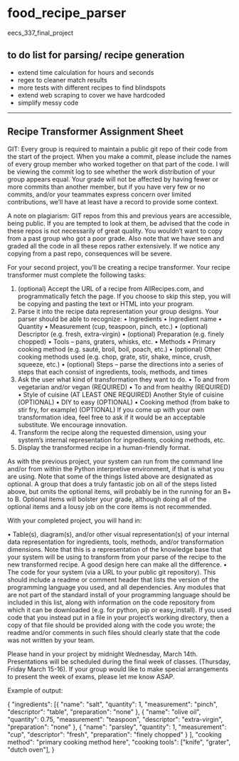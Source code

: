 # food_recipe_parser
eecs_337_final_project



to do list for parsing/ recipe generation
------------------------------------------
- extend time calculation for hours and seconds
- regex to cleaner match results
- more tests with different recipes to find blindspots
- extend web scraping to cover we have hardcoded
- simplify messy code




--------------------------------------
Recipe Transformer Assignment Sheet
--------------------------------------
GIT: Every group is required to maintain a public git repo of their code from the start of the project. When you make a commit, please include the names of every group member who worked together on that part of the code. I will be viewing the commit log to see whether the work distribution of your group appears equal. Your grade will not be affected by having fewer or more commits than another member, but if you have very few or no commits, and/or your teammates express concern over limited contributions, we’ll have at least have a record to provide some context.

A note on plagiarism: GIT repos from this and previous years are accessible, being public. If you are tempted to look at them, be advised that the code in these repos is not necessarily of great quality. You wouldn’t want to copy from a past group who got a poor grade. Also note that we have seen and graded all the code in all these repos rather extensively. If we notice any copying from a past repo, consequences will be severe.

For your second project, you’ll be creating a recipe transformer. Your recipe transformer must complete the following tasks:

1.   (optional) Accept the URL of a recipe from AllRecipes.com, and programmatically fetch the page. If you choose to skip this step, you will be copying and pasting the text or HTML into your program.
2.  Parse it into the recipe data representation your group designs. Your parser should be able to recognize:
	•   Ingredients
		•   Ingredient name
		•   Quantity
		•   Measurement (cup, teaspoon, pinch, etc.)
		•   (optional) Descriptor (e.g. fresh, extra-virgin)
		•   (optional) Preparation (e.g. finely chopped)
	•   Tools – pans, graters, whisks, etc.
	•   Methods
		•   Primary cooking method (e.g. sauté, broil, boil, poach, etc.)
		•	(optional) Other cooking methods used (e.g. chop, grate, stir, shake, mince, crush, squeeze, etc.)
	•	(optional) Steps – parse the directions into a series of steps that each consist of ingredients, tools, methods, and times
3.  Ask the user what kind of transformation they want to do.
		•   To and from vegetarian and/or vegan (REQUIRED)
		•   To and from healthy (REQUIRED)
		•   Style of cuisine (AT LEAST ONE REQUIRED)
	Another Style of cuisine (OPTIONAL)
		•   DIY to easy (OPTIONAL)
		•   Cooking method (from bake to stir fry, for example) (OPTIONAL)
	If you come up with your own transformation idea, feel free to ask if it
	would be an acceptable substitute. We encourage innovation.
4.  Transform the recipe along the requested dimension, using your system’s internal representation for ingredients, cooking methods, etc.
5.  Display the transformed recipe in a human-friendly format.

As with the previous project, your system can run from the command line and/or from within the Python interpretive environment, if that is what you are using. Note that some of the things listed above are designated as optional. A group that does a truly fantastic job on all of the steps listed above, but omits the optional items, will probably be in the running for an B+ to B. Optional items will bolster your grade, although doing all of the optional items and a lousy job on the core items is not recommended.

With your completed project, you will hand in:

•	Table(s), diagram(s), and/or other visual representation(s) of your internal data representation for ingredients, tools, methods, and/or transformation dimensions. Note that this is a representation of the knowledge base that your system will be using to transform from your parse of the recipe to the new transformed recipe. A good design here can make all the difference.
•	The code for your system (via a URL to your public git repository). This should include a readme or comment header that lists the version of the programming language you used, and all dependencies. Any modules that are not part of the standard install of your programming language should be included in this list, along with information on the code repository from which it can be downloaded (e.g. for python, pip or easy_install). If you used code that you instead put in a file in your project’s working directory, then a copy of that file should be provided along with the code you wrote; the readme and/or comments in such files should clearly state that the code was not written by your team.

Please hand in your project by midnight Wednesday, March 14th. Presentations will be scheduled during the final week of classes. (Thursday, Friday March 15-16). If your group would like to make special arrangements to present the week of exams, please let me know ASAP.

Example of output:

{
               "ingredients":    [{
                                         "name":    "salt",
                                         "quantity":    1,
                                         "measurement":    "pinch",
                                         "descriptor":    "table",
                                         "preparation":    "none"
                           },
                           {
                                         "name":    "olive    oil",
                                         "quantity":    0.75,
                                         "measurement":    "teaspoon",
                                         "descriptor":    "extra-virgin",
                                         "preparation":    "none"
                           },
                           {
                                         "name":    "parsley",
                                         "quantity":    1,
                                         "measurement":    "cup",
                                         "descriptor":    "fresh",
                                         "preparation":    "finely   chopped"
                           }
               ],
               "cooking    method":    "primary   cooking    method    here",
               "cooking    tools":    ["knife",   "grater",    "dutch    oven"],
}
